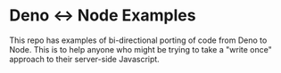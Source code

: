 Deno <-> Node Examples
======================

This repo has examples of bi-directional porting of code from Deno to Node.  This is to help anyone who might be trying to take a "write once" approach to their server-side Javascript.